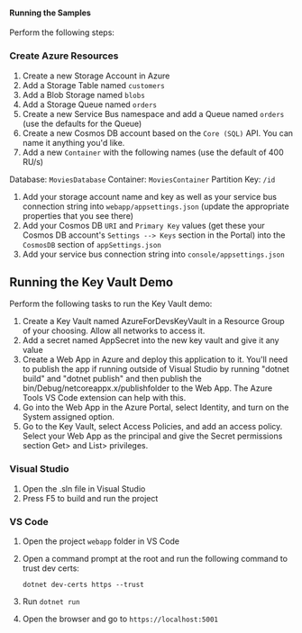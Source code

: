 #### Running the Samples

Perform the following steps:

### Create Azure Resources

1. Create a new Storage Account in Azure
1. Add a Storage Table named `customers`
1. Add a Blob Storage named `blobs`
1. Add a Storage Queue named `orders`
1. Create a new Service Bus namespace and add a Queue named `orders` (use the defaults for the Queue)
1. Create a new Cosmos DB account based on the `Core (SQL)` API. You can name it anything you'd like.
1. Add a new `Container` with the following names (use the default of 400 RU/s)

Database:       `MoviesDatabase`
Container:      `MoviesContainer`
Partition Key:  `/id`

1. Add your storage account name and key as well as your service bus connection string into `webapp/appsettings.json` (update the appropriate properties that you see there)
1. Add your Cosmos DB `URI` and `Primary Key` values (get these your Cosmos DB account's `Settings --> Keys` section in the Portal) into the `CosmosDB` section of `appSettings.json`
1. Add your service bus connection string into `console/appsettings.json`

## Running the Key Vault Demo

Perform the following tasks to run the Key Vault demo:

1. Create a Key Vault named AzureForDevsKeyVault in a Resource Group of your choosing. Allow all networks to access it.
1. Add a secret named AppSecret into the new key vault and give it any value
1. Create a Web App in Azure and deploy this application to it. You'll need to publish the app if running outside of Visual Studio by running "dotnet build" and "dotnet publish" and then publish the bin/Debug/netcoreappx.x/publishfolder to the Web App. The Azure Tools VS Code extension can help with this.
1. Go into the Web App in the Azure Portal, select Identity, and turn on the System assigned option.
1. Go to the Key Vault, select Access Policies, and add an access policy. Select your Web App as the principal and give the Secret permissions section Get> and List> privileges.

### Visual Studio

1. Open the .sln file in Visual Studio
1. Press F5 to build and run the project

### VS Code

1. Open the project `webapp` folder in VS Code
1. Open a command prompt at the root and run the following command to trust dev certs:

    `dotnet dev-certs https --trust`

1. Run `dotnet run`
1. Open the browser and go to `https://localhost:5001`